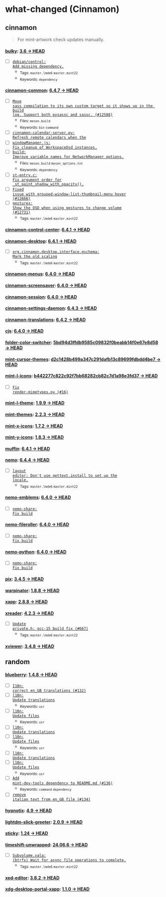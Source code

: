 # what-changed (Cinnamon)
## cinnamon
> For mint-artwork check updates manually.

#### [bulky](https://github.com/linuxmint/bulky): [3.6 → HEAD](https://github.com/linuxmint/bulky/compare/3.6...HEAD)

- [ ] [<code>debian/control: Add missing dependency.</code>](https://github.com/linuxmint/bulky/commit/0988dd45b54664acce2d83320da0104d79d7d126)
  - <sub>Tags: <code>master.lmde6</code> <code>master.mint22</code></sub>
  - <sub>Keywords: <code>dependency</code></sub>

#### [cinnamon-common](https://github.com/linuxmint/cinnamon): [6.4.7 → HEAD](https://github.com/linuxmint/cinnamon/compare/6.4.7...HEAD)

- [ ] [<code>Move sass compilation to its own custom target so it shows up in the build log. Support both pysassc and sassc. (#12588)</code>](https://github.com/linuxmint/cinnamon/commit/5ea12033bf6923f56af32d3a55c5ae5144cff649)
  - <sub>Files: <code>meson.build</code></sub>
  - <sub>Keywords: <code>bin</code> <code>command</code></sub>
- [ ] [<code>cinnamon-calendar-server.py: Refresh remote calendars when the</code>](https://github.com/linuxmint/cinnamon/commit/d52e9c02cbab23507d4cb63ce7c5ffe064bc2fd8)
- [ ] [<code>windowManager.js: Fix cleanup of WorkspaceOsd instances.</code>](https://github.com/linuxmint/cinnamon/commit/c451c0d61b2461f38f401c42ebdea46af59555c3)
- [ ] [<code>build: Improve variable names for NetworkManager options.</code>](https://github.com/linuxmint/cinnamon/commit/9e9bf8a8dab3ad26cdde20e569ff4feaf39dbceb)
  - <sub>Files: <code>meson.build</code> <code>meson_options.txt</code></sub>
  - <sub>Keywords: <code>dependency</code></sub>
- [ ] [<code>st-entry.c: Fix argument order for _st_paint_shadow_with_opacity().</code>](https://github.com/linuxmint/cinnamon/commit/20a276822bac8506af272080b9d8f87f4dfd53dc)
- [ ] [<code>Fixed issue with grouped-window-list-thumbnail-menu hover (#12666)</code>](https://github.com/linuxmint/cinnamon/commit/49179c7058f0fd520d8ecbb92e4288a5a3bd7e2b)
- [ ] [<code>gestures: Show the OSD when using gestures to change volume (#12731)</code>](https://github.com/linuxmint/cinnamon/commit/96278772b7f5ad2a5ebd26d935d6e3c71e317741)
  - <sub>Tags: <code>master.lmde6</code> <code>master.mint22</code></sub>

#### [cinnamon-control-center](https://github.com/linuxmint/cinnamon-control-center): [6.4.1 → HEAD](https://github.com/linuxmint/cinnamon-control-center/compare/6.4.1...HEAD)


#### [cinnamon-desktop](https://github.com/linuxmint/cinnamon-desktop): [6.4.1 → HEAD](https://github.com/linuxmint/cinnamon-desktop/compare/6.4.1...HEAD)

- [ ] [<code>org.cinnamon.desktop.interface.gschema: Mark the old scaling</code>](https://github.com/linuxmint/cinnamon-desktop/commit/508a0be369905fea36d2c8d455738aee736a90f6)
  - <sub>Tags: <code>master.lmde6</code> <code>master.mint22</code></sub>

#### [cinnamon-menus](https://github.com/linuxmint/cinnamon-menus): [6.4.0 → HEAD](https://github.com/linuxmint/cinnamon-menus/compare/6.4.0...HEAD)


#### [cinnamon-screensaver](https://github.com/linuxmint/cinnamon-screensaver): [6.4.0 → HEAD](https://github.com/linuxmint/cinnamon-screensaver/compare/6.4.0...HEAD)


#### [cinnamon-session](https://github.com/linuxmint/cinnamon-session): [6.4.0 → HEAD](https://github.com/linuxmint/cinnamon-session/compare/6.4.0...HEAD)


#### [cinnamon-settings-daemon](https://github.com/linuxmint/cinnamon-settings-daemon): [6.4.3 → HEAD](https://github.com/linuxmint/cinnamon-settings-daemon/compare/6.4.3...HEAD)


#### [cinnamon-translations](https://github.com/linuxmint/cinnamon-translations): [6.4.2 → HEAD](https://github.com/linuxmint/cinnamon-translations/compare/6.4.2...HEAD)


#### [cjs](https://github.com/linuxmint/cjs): [6.4.0 → HEAD](https://github.com/linuxmint/cjs/compare/6.4.0...HEAD)


#### [folder-color-switcher](https://github.com/linuxmint/folder-color-switcher): [5bd94d3ffdb9585c09832f0beabb14f0e67e8d58 → HEAD](https://github.com/linuxmint/folder-color-switcher/compare/5bd94d3ffdb9585c09832f0beabb14f0e67e8d58...HEAD)


#### [mint-cursor-themes](https://github.com/linuxmint/mint-cursor-themes): [d2c1428b499a347c291dafb13c89699fdbdd4be7 → HEAD](https://github.com/linuxmint/mint-cursor-themes/compare/d2c1428b499a347c291dafb13c89699fdbdd4be7...HEAD)


#### [mint-l-icons](https://github.com/linuxmint/mint-l-icons): [b442277c822c92f7bb68282cb82c7d1a98e3fd37 → HEAD](https://github.com/linuxmint/mint-l-icons/compare/b442277c822c92f7bb68282cb82c7d1a98e3fd37...HEAD)

- [ ] [<code>Fix render-mimetypes.py (#16)</code>](https://github.com/linuxmint/mint-l-icons/commit/a2d000a933d0ab4053d47650f1229fc6da8d2ae7)

#### [mint-l-theme](https://github.com/linuxmint/mint-l-theme): [1.9.9 → HEAD](https://github.com/linuxmint/mint-l-theme/compare/1.9.9...HEAD)


#### [mint-themes](https://github.com/linuxmint/mint-themes): [2.2.3 → HEAD](https://github.com/linuxmint/mint-themes/compare/2.2.3...HEAD)


#### [mint-x-icons](https://github.com/linuxmint/mint-x-icons): [1.7.2 → HEAD](https://github.com/linuxmint/mint-x-icons/compare/1.7.2...HEAD)


#### [mint-y-icons](https://github.com/linuxmint/mint-y-icons): [1.8.3 → HEAD](https://github.com/linuxmint/mint-y-icons/compare/1.8.3...HEAD)


#### [muffin](https://github.com/linuxmint/muffin): [6.4.1 → HEAD](https://github.com/linuxmint/muffin/compare/6.4.1...HEAD)


#### [nemo](https://github.com/linuxmint/nemo): [6.4.4 → HEAD](https://github.com/linuxmint/nemo/compare/6.4.4...HEAD)

- [ ] [<code>layout editor: Don't use gettext.install to set up the locale.</code>](https://github.com/linuxmint/nemo/commit/a27a6ecd151bd0d48b83dc11aa83475cd90edab9)
  - <sub>Tags: <code>master.lmde6</code> <code>master.mint22</code></sub>

#### [nemo-emblems](https://github.com/linuxmint/nemo-extensions): [6.4.0 → HEAD](https://github.com/linuxmint/nemo-extensions/compare/6.4.0...HEAD)

- [ ] [<code>nemo-share: Fix build</code>](https://github.com/linuxmint/nemo-extensions/commit/9cd1e8909f0c536e465662c1edd949dce554e990)

#### [nemo-fileroller](https://github.com/linuxmint/nemo-extensions): [6.4.0 → HEAD](https://github.com/linuxmint/nemo-extensions/compare/6.4.0...HEAD)

- [ ] [<code>nemo-share: Fix build</code>](https://github.com/linuxmint/nemo-extensions/commit/9cd1e8909f0c536e465662c1edd949dce554e990)

#### [nemo-python](https://github.com/linuxmint/nemo-extensions): [6.4.0 → HEAD](https://github.com/linuxmint/nemo-extensions/compare/6.4.0...HEAD)

- [ ] [<code>nemo-share: Fix build</code>](https://github.com/linuxmint/nemo-extensions/commit/9cd1e8909f0c536e465662c1edd949dce554e990)

#### [pix](https://github.com/linuxmint/pix): [3.4.5 → HEAD](https://github.com/linuxmint/pix/compare/3.4.5...HEAD)


#### [warpinator](https://github.com/linuxmint/warpinator): [1.8.8 → HEAD](https://github.com/linuxmint/warpinator/compare/1.8.8...HEAD)


#### [xapp](https://github.com/linuxmint/xapp): [2.8.8 → HEAD](https://github.com/linuxmint/xapp/compare/2.8.8...HEAD)


#### [xreader](https://github.com/linuxmint/xreader): [4.2.3 → HEAD](https://github.com/linuxmint/xreader/compare/4.2.3...HEAD)

- [ ] [<code>Update private.h: gcc-15 build fix (#667)</code>](https://github.com/linuxmint/xreader/commit/39b19ced58874908147d7aeaab8aa7674a123672)
  - <sub>Tags: <code>master.lmde6</code> <code>master.mint22</code></sub>

#### [xviewer](https://github.com/linuxmint/xviewer): [3.4.8 → HEAD](https://github.com/linuxmint/xviewer/compare/3.4.8...HEAD)

## random

#### [blueberry](https://github.com/linuxmint/blueberry): [1.4.8 → HEAD](https://github.com/linuxmint/blueberry/compare/1.4.8...HEAD)

- [ ] [<code>I10n: correct en_GB translations (#132)</code>](https://github.com/linuxmint/blueberry/commit/26e5e1368ddf8a37d71825055638b96d3e3bd823)
- [ ] [<code>l10n: Update translations</code>](https://github.com/linuxmint/blueberry/commit/18337ce002b94a6337b495e507166228c9c23eea)
  - <sub>Keywords: <code>usr</code></sub>
- [ ] [<code>l10n: Update files</code>](https://github.com/linuxmint/blueberry/commit/dc93fb9fb015a9dbb02560b2f7e811ca5b01ebfc)
  - <sub>Keywords: <code>usr</code></sub>
- [ ] [<code>l10n: Update translations</code>](https://github.com/linuxmint/blueberry/commit/566ca58e6e24200bf676819646a3db6e79f619ec)
- [ ] [<code>l10n: Update files</code>](https://github.com/linuxmint/blueberry/commit/ffc02fc8d78302db1d19f35a862c95b56fc25241)
  - <sub>Keywords: <code>usr</code></sub>
- [ ] [<code>l10n: Update translations</code>](https://github.com/linuxmint/blueberry/commit/c8030d202ad4b6aacdcf55a7f17a14910e8f0fa2)
- [ ] [<code>l10n: Update files</code>](https://github.com/linuxmint/blueberry/commit/78d0d7081a962c878ba1b68446176787c152b54c)
  - <sub>Keywords: <code>usr</code></sub>
- [ ] [<code>Add mint-dev-tools dependency to README.md (#136)</code>](https://github.com/linuxmint/blueberry/commit/4b84076238fa4b423571087726bc0b10a4beb07b)
  - <sub>Keywords: <code>command</code> <code>dependency</code></sub>
- [ ] [<code>remove italian text from en_GB file (#134)</code>](https://github.com/linuxmint/blueberry/commit/4edcd9f62385018298635104ad889131298ee72b)

#### [hypnotix](https://github.com/linuxmint/hypnotix): [4.9 → HEAD](https://github.com/linuxmint/hypnotix/compare/4.9...HEAD)


#### [lightdm-slick-greeter](https://github.com/linuxmint/slick-greeter): [2.0.9 → HEAD](https://github.com/linuxmint/slick-greeter/compare/2.0.9...HEAD)


#### [sticky](https://github.com/linuxmint/sticky): [1.24 → HEAD](https://github.com/linuxmint/sticky/compare/1.24...HEAD)


#### [timeshift-unwrapped](https://github.com/linuxmint/timeshift): [24.06.6 → HEAD](https://github.com/linuxmint/timeshift/compare/24.06.6...HEAD)

- [ ] [<code>Subvolume.vala: (btrfs) Wait for async file operations to complete.</code>](https://github.com/linuxmint/timeshift/commit/33f9e7a99823e7bf326743d491374fab9437a2d6)
  - <sub>Tags: <code>master.lmde6</code> <code>master.mint22</code></sub>

#### [xed-editor](https://github.com/linuxmint/xed): [3.8.2 → HEAD](https://github.com/linuxmint/xed/compare/3.8.2...HEAD)


#### [xdg-desktop-portal-xapp](https://github.com/linuxmint/xdg-desktop-portal-xapp): [1.1.0 → HEAD](https://github.com/linuxmint/xdg-desktop-portal-xapp/compare/1.1.0...HEAD)

